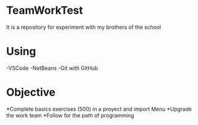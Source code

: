 # TeamWorkTest
It is a repository for experiment with my brothers of the school
# Using
-VSCode
-NetBeans
-Git with GitHub
# Objective
*Complete basics exercises (500) in a proyect and import Menu
*Upgrade the work team
*Follow for the path of programming
